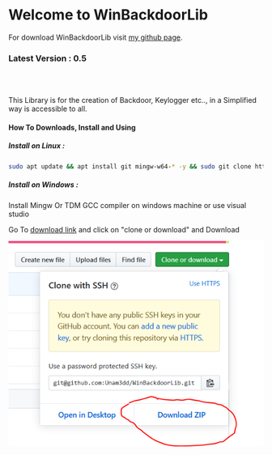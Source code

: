 <h1>Welcome to WinBackdoorLib</h1>

For download WinBackdoorLib visit [my github page](https://github.com/Unam3dd/WinBackdoorLib).

<h3> Latest Version : 0.5 </h3><br></br>

This Library is for the creation of Backdoor, Keylogger etc..,  in a Simplified way is accessible to all.

<h4> How To Downloads, Install and Using </h4>

<h5> Install on Linux :</h5>

```sh
sudo apt update && apt install git mingw-w64-* -y && sudo git clone https://github.com/Unam3dd/WinBackdoorLib
```

<h5> Install on Windows :</h5>

Install Mingw Or TDM GCC compiler on windows machine or use visual studio


Go To [download link](https://github.com/Unam3dd/WinBackdoorLib) and click on "clone or download" and Download


![Image1](Capture1.PNG)
